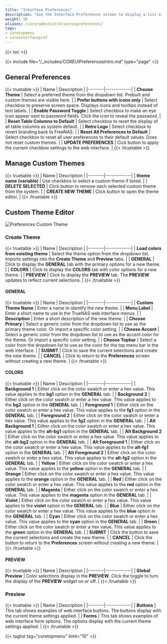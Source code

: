 ```yaml
---
title: "Interface Preferences"
description: "Use the Interface Preferences screen to display a list of general preferences for your TrueNAS."
weight: 30
aliases: /core/administration/uipreferences/
tags:
- coretopmenu
- coreinterfacepref
---
```


{{< toc >}}

{{< include file="/_includes/COREUIPreferencesIntro.md" type="page" >}}

## General Preferences

{{< truetable >}}
| Name | Description |
|--------|-------------|
| **Choose Theme** | Select a preferred theme from the dropdown list. Prebuilt and custom themes are visible here. |
| **Prefer buttons with icons only** | Select checkbox to preserve screen space. Displays icons and tooltips instead of text labels. |
| **Enable Password Toggle** | Select checkbox to make an eye icon appear next to password fields. Click the icon to reveal the password. |
| **Reset Table Columns to Default** | Select checkbox to reset the display of all table columns as system default. |
| **Retro Logo** | Select checkbox to revert branding back to FreeNAS. |
| **Reset All Preferences to Default** | Select checkbox to reset all user preferences to their default values. Does not reset custom themes. |
| **UPDATE PREFERENCES** | Cick button to apply the current checkbox settings to the web interface. |
{{< /truetable >}}

## Manage Custom Themes

{{< truetable >}}
| Name | Description |
|--------|-------------|
| **theme name (variable)** | Use checkbox to select a custom theme if listed. |
| **DELETE SELECTED** | Click button to remove each selected custom theme from the system. |
| **CREATE NEW THEME** | Click button to open the theme editor. |
{{< /truetable >}}

## Custom Theme Editor

![Preferences Custom Theme](/images/CORE/13.0/PreferencesCustomTheme.png "Custom UI Theme")

### Create Theme

{{< truetable >}}
| Name | Description |
|--------|-------------|
| **Load colors from existing theme** | Select the theme option from the dropdown list. Imports settings into the **Create Theme** and **Preview** tabs. |
| **GENERAL** | Click to display the **GENERAL** tab with the primary options for a new theme. |
| **COLORS** | Click to display the **COLORS** tab with color options for a new theme. |
| **PREVIEW** | Click to display the **PREVIEW** tab. The **PREVIEW** updates to reflect current selections. |
{{< /truetable >}}

#### GENERAL

{{< truetable >}}
| Name | Description |
|--------|-------------|
| **Custom Theme Name** | Enter a name to identify the new theme. |
| **Menu Label** | Enter a short name to use in the TrueNAS web interface menus. |
| **Description** | Enter a short description of the new theme. |
| **Choose Primary** | Select a generic color from the dropdown list to use as the primary theme color. Or import a specific color setting. |
| **Choose Accent** | Select a generic color from the dropdown list to use as the accent color for the theme. Or import a specific color setting. |
| **Choose Topbar** | Select a color from the dropdown list to use as the color for the top menu bar in the web interface. |
| **SUBMIT** | Click to save the current selections and create the new theme. |
| **CANCEL** | Click to return to the **Preferences** screen without creating a new theme. |
{{< /truetable >}}

#### COLORS

{{< truetable >}}
| Name | Description |
|--------|-------------|
| **Background 1** | Either click on the color swatch or enter a hex value. This value applies to the **bg1** option in the **GENERAL** tab. |
| **Background 2** | Either click on the color swatch or enter a hex value. This value applies to the **bg2** option in the **GENERAL** tab. |
| **Foreground 1** | Either click on the color swatch or enter a hex value. This value applies to the **fg1** option in the **GENERAL** tab. |
| **Foreground 2** | Either click on the color swatch or enter a hex value. This value applies to the **fg2** option in the **GENERAL** tab. |
| **Alt Background 1** | Either click on the color swatch or enter a hex value. This value applies to the **alt-bg1** option in the **GENERAL** tab. |
| **Alt Background 2** | Either click on the color swatch or enter a hex value. This value applies to the **alt-bg2** option in the **GENERAL** tab. |
| **Alt Foreground 1** | Either click on the color swatch or enter a hex value. This value applies to the **alt-fg1** option in the **GENERAL** tab. |
| **Alt Foreground 2** | Either click on the color swatch or enter a hex value. This value applies to the **alt-fg2** option in the **GENERAL** tab. |
| **Yellow** | Either click on the color swatch or enter a hex value. This value applies to the **yellow** option in the **GENERAL** tab. |
| **Orange** | Either click on the color swatch or enter a hex value. This value applies to the **orange** option in the **GENERAL** tab. |
| **Red** | Either click on the color swatch or enter a hex value. This value applies to the **red** option in the **GENERAL** tab. |
| **Magenta** | Either click on the color swatch or enter a hex value. This value applies to the **magenta** option in the **GENERAL** tab. |
| **Violet** | Either click on the color swatch or enter a hex value. This value applies to the **violet** option in the **GENERAL** tab. |
| **Blue** | Either click on the color swatch or enter a hex value. This value applies to the **blue** option in the **GENERAL** tab. |
| **Cyan** | Either click on the color swatch or enter a hex value. This value applies to the **cyan** option in the **GENERAL** tab. |
| **Green** | Either click on the color swatch or enter a hex value. This value applies to the **green** option in the **GENERAL** tab. |
| **SUBMIT** | Click the button to save the current selections and create the new theme. |
| **CANCEL** | Click the button to return to the **Preferences** screen without creating a new theme. |
{{< /truetable >}}

#### PREVIEW

{{< truetable >}}
| Name | Description |
|--------|-------------|
| **Global Preview** | Color selections display in the **PREVIEW**. Click the toggle to turn the display of the **PREVIEW** widget on or off. |
{{< /truetable >}}

### Preview

{{< truetable >}}
| Name | Description |
|--------|-------------|
| **Buttons** | This tab shows examples of web interface buttons. The buttons display with the current theme settings applied. |
| **Forms** | This tab shows examples of web interface form options. The options display with the current theme settings applied. |
{{< /truetable >}}

{{< taglist tag="coretopmenu" limit="10" >}}

